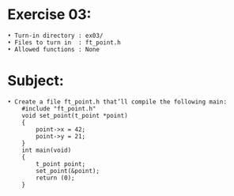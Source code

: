 # Exercise 03:
	• Turn-in directory : ex03/
	• Files to turn in  : ft_point.h
	• Allowed functions : None
# Subject:
	• Create a file ft_point.h that’ll compile the following main:
		#include "ft_point.h"
		void set_point(t_point *point)
		{
			point->x = 42;
			point->y = 21;
		}
		int main(void)
		{
			t_point point;
			set_point(&point);
			return (0);
		}
